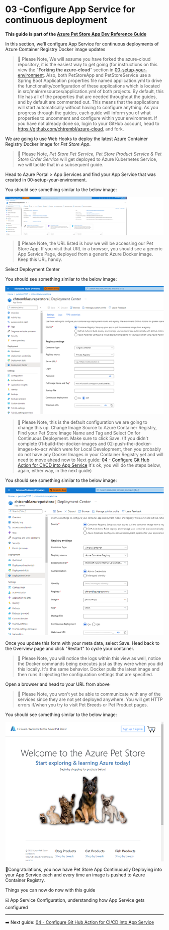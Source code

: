 # 03 -Configure App Service for continuous deployment

**This guide is part of the [Azure Pet Store App Dev Reference Guide](../README.md)**

In this section, we'll configure App Service for continuous deployments of Azure Container Registry Docker image updates

> 📝 Please Note, We will assume you have forked the azure-cloud repository, it is the easiest way to get going (for instructions on this view the "**Forking the azure-cloud**" section in [00-setup-your-environment](../00-setup-your-environment/README.md). Also, both PetStoreApp and PetStoreService use a Spring Boot Application properties file named application.yml to drive the functionality/configuration of these applications which is located in src/main/resources/application.yml of both projects. By default, this file has all of the properties that are needed throughout the guides, and by default are commented out. This means that the applications will start automatically without having to configure anything. As you progress through the guides, each guide will inform you of what properties to uncomment and configure within your environment. If you have not already done so, login to your GitHub account, head to https://github.com/chtrembl/azure-cloud, and fork.

We are going to use Web Hooks to deploy the latest Azure Container Registry Docker image for _Pet Store App_.

> 📝 Please Note, _Pet Store Pet Service, Pet Store Product Service & Pet Store Order Service_ will get deployed to Azure Kubernetes Service, we will tackle that in a subsequent guide.

Head to Azure Portal > App Services and find your App Service that was created in 00-setup-your-environment.

You should see something similar to the below image:

![](images/03_1.png)

> 📝 Please Note, the URL listed is how we will be accessing our Pet Store App. If you visit that URL in a browser, you should see a generic App Service Page, deployed from a generic Azure Docker image. Keep this URL handy.

Select Deployment Center

You should see something similar to the below image:

![](images/03_2.png)

> 📝 Please Note, this is the default configuration we are going to change this up. Change Image Source to Azure Container Registry, Find your Pet Store Image Name and Tag and Select On for Continuous Deployment. Make sure to click Save. (If you didn't complete 01-build-the-docker-images and 02-push-the-docker-images-to-acr which were for Local Development, then you probably do not have any Docker Images in your Container Registry yet and will need to move ahead now to Next guide: [04 - Configure Git Hub Action for CI/CD into App Service](../04-configure-git-hub-action-for-ci-cd-into-app-service/README.md) It's ok, you will do the steps below, again, either way, in the next guide)

You should see something similar to the below image:

![](images/03_3.png)

Once you update this form with your meta data, select Save. Head back to the Overview page and click "Restart" to cycle your container.

> 📝 Please Note, you will notice the logs within this view as well, notice the Docker commands being executes just as they were when you did this locally. It's the same behavior. Docker pulls the latest image and then runs it injecting the configuration settings that are specified.

Open a browser and head to your URL from above

> 📝 Please Note, you won't yet be able to communicate with any of the services since they are not yet deployed anywhere. You will get HTTP errors if/when you try to visit Pet Breeds or Pet Product pages.

You should see something similar to the below image:

![](images/03_4.png)

🎉Congratulations, you now have Pet Store App Continuously Deploying into your App Service each and every time an image is pushed to Azure Container Registry.

Things you can now do now with this guide

☑️ App Service Configuration, understanding how App Service gets configured

---

➡️ Next guide: [04 - Configure Git Hub Action for CI/CD into App Service](../04-configure-git-hub-action-for-ci-cd-into-app-service/README.md)
